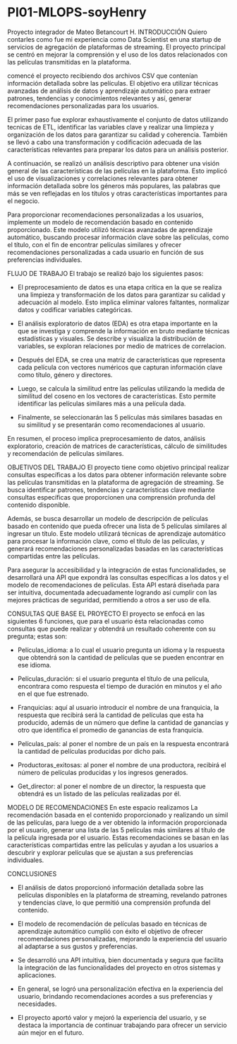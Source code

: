 # PI01-MLOPS-soyHenry
Proyecto integrador de Mateo Betancourt H.
INTRODUCCIÓN
Quiero contarles como fue mi experiencia como Data Scientist en una startup de servicios de agregación de plataformas de streaming. El proyecto principal se centró en mejorar la comprensión y el uso de los datos relacionados con las películas transmitidas en la plataforma.

comencé el proyecto recibiendo dos archivos CSV que contenían información detallada sobre las películas. El objetivo era utilizar técnicas avanzadas de análisis de datos y aprendizaje automático para extraer patrones, tendencias y conocimientos relevantes y así, generar recomendaciones personalizadas para los usuarios.

El primer paso fue explorar exhaustivamente el conjunto de datos utilizando tecnicas de ETL, identificar las variables clave y realizar una limpieza y organización de los datos para garantizar su calidad y coherencia. También se llevó a cabo una transformación y codificación adecuada de las características relevantes para preparar los datos para un análisis posterior.

A continuación, se realizó un análisis descriptivo para obtener una visión general de las características de las películas en la plataforma. Esto implicó el uso de visualizaciones y correlaciones relevantes para obtener información detallada sobre los géneros más populares, las palabras que más se ven reflejadas en los títulos y otras características importantes para el negocio.

Para proporcionar recomendaciones personalizadas a los usuarios, implemente un modelo de recomendación basado en contenido proporcionado. Este modelo utilizó técnicas avanzadas de aprendizaje automático, buscando procesar  información clave sobre las películas, como el título, con el fin de encontrar películas similares y ofrecer recomendaciones personalizadas a cada usuario en función de sus preferencias individuales.

FLUJO DE TRABAJO
El trabajo se realizó bajo los siguientes pasos:
-	El preprocesamiento de datos es una etapa crítica en la que se realiza una limpieza y transformación de los datos para garantizar su calidad y adecuación al modelo. Esto implica eliminar valores faltantes, normalizar datos y codificar variables categóricas.

-	El análisis exploratorio de datos (EDA) es otra etapa importante en la que se investiga y comprende la información en bruto mediante técnicas estadísticas y visuales. Se describe y visualiza la distribución de variables, se exploran relaciones por medio de matrices de correlacion.

-	Después del EDA, se crea una matriz de características que representa cada película con vectores numéricos que capturan información clave como título, género y directores.

-	Luego, se calcula la similitud entre las películas utilizando la medida de similitud del coseno en los vectores de características. Esto permite identificar las películas similares más a una película dada.

-	Finalmente, se seleccionarán las 5 películas más similares basadas en su similitud y se presentarán como recomendaciones al usuario.

En resumen, el proceso implica preprocesamiento de datos, análisis exploratorio, creación de matrices de características, cálculo de similitudes y recomendación de películas similares.

OBJETIVOS DEL TRABAJO
El proyecto tiene como objetivo principal realizar consultas específicas a los datos para obtener información relevante sobre las películas transmitidas en la plataforma de agregación de streaming. Se busca identificar patrones, tendencias y características clave mediante consultas específicas que proporcionen una comprensión profunda del contenido disponible.

Además, se busca desarrollar un modelo de descripción de películas basado en contenido que pueda ofrecer una lista de 5 películas similares al ingresar un título. Este modelo utilizará técnicas de aprendizaje automático para procesar la información clave, como el título de las películas, y generará recomendaciones personalizadas basadas en las características compartidas entre las películas.

Para asegurar la accesibilidad y la integración de estas funcionalidades, se desarrollará una API que expondrá las consultas específicas a los datos y el modelo de recomendaciones de películas. Esta API estará diseñada para ser intuitiva, documentada adecuadamente logrando así cumplir con las mejores prácticas de seguridad, permitiendo a otros a ser uso de ella. 

CONSULTAS QUE BASE EL PROYECTO 
El proyecto se enfocá en las siguientes 6 funciones, que para el usuario ésta relacionadas como consultas que puede realizar y obtendrá un resultado coherente con su pregunta; estas son:

-	Películas_idioma: a lo cual el usuario pregunta un idioma y la respuesta que obtendrá son la cantidad de películas que se pueden encontrar en ese idioma.

-	Películas_duración: si el usuario pregunta el título de una película, encontrara como respuesta el tiempo de duración en minutos y el año en el que fue estrenado.

-	Franquicias: aquí al usuario introducir el nombre de una franquicia, la respuesta que recibirá será la cantidad de películas que esta ha producido, además de un número que define la cantidad de ganancias y otro que identifica el promedio de ganancias de esta franquicia. 

-	Películas_país: al poner el nombre de un país en la respuesta encontrará la cantidad de películas producidas por dicho país.

-	Productoras_exitosas: al poner el nombre de una productora, recibirá el número de películas producidas y los ingresos generados. 

-	Get_director: al poner el nombre de un director, la respuesta que obtendrá es un listado de las películas realizadas por él.

MODELO DE RECOMENDACIONES
En este espacio realizamos La recomendación basada en el contenido proporcionado y realizando un símil de las películas, para luego de a ver obtenido la información proporcionada por el usuario, generar una lista de las 5 películas más similares al título de la película ingresada por el usuario. Estas recomendaciones se basan en las características compartidas entre las películas y ayudan a los usuarios a descubrir y explorar películas que se ajustan a sus preferencias individuales.

CONCLUSIONES

-	El análisis de datos proporcionó información detallada sobre las películas disponibles en la plataforma de streaming, revelando patrones y tendencias clave, lo que permitió una comprensión profunda del contenido.

-	El modelo de recomendación de películas basado en técnicas de aprendizaje automático cumplió con éxito el objetivo de ofrecer recomendaciones personalizadas, mejorando la experiencia del usuario al adaptarse a sus gustos y preferencias.

-	Se desarrolló una API intuitiva, bien documentada y segura que facilita la integración de las funcionalidades del proyecto en otros sistemas y aplicaciones.

-	En general, se logró una personalización efectiva en la experiencia del usuario, brindando recomendaciones acordes a sus preferencias y necesidades.

-	El proyecto aportó valor y mejoró la experiencia del usuario, y se destaca la importancia de continuar trabajando para ofrecer un servicio aún mejor en el futuro.

